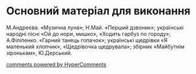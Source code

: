 <div id="hypercomments_widget" class="js-hypercomments-widget invisible"></div>


# Основний матеріал для виконання

М.Андреєва. «Музична луна»; Н.Май. «Перший дзвоник»; українські народні пісні «Ой до нори, мишко»,  «Ходить гарбуз по городу»; А.Філіпенко. «Гарний танець гопачок»; українські щедрівки «Я маленький хлопчик», «Щедрівочка щедрувала»; збірник «Майбутнім зіронькам», Ю.Дерський.

<div class="js-hypercomments-container">
    <a href="http://hypercomments.com" class="hc-link" title="comments widget">comments powered by HyperComments</a>
</div>